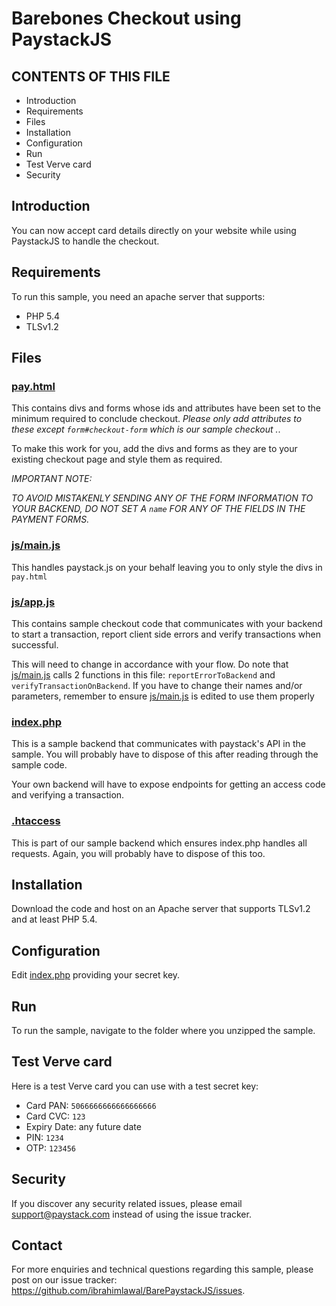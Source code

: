 # Barebones Checkout using PaystackJS

CONTENTS OF THIS FILE
---------------------
   
 * Introduction
 * Requirements
 * Files
 * Installation
 * Configuration
 * Run
 * Test Verve card
 * Security
 
## Introduction

You can now accept card details directly on your website while using PaystackJS to handle the checkout.

## Requirements

To run this sample, you need an apache server that supports:

- PHP 5.4
- TLSv1.2

## Files

### [pay.html](pay.html)

This contains divs and forms whose ids and attributes have been set to the minimum required
to conclude checkout. *Please only add attributes to these except `form#checkout-form` 
which is our sample checkout .*.

To make this work for you, add the divs and forms as they are to your existing checkout page
and style them as required.

*IMPORTANT NOTE:*

*TO AVOID MISTAKENLY SENDING ANY OF THE FORM INFORMATION TO YOUR BACKEND, DO NOT SET A `name`
FOR ANY OF THE FIELDS IN THE PAYMENT FORMS.*

### [js/main.js](js/main.js)

This handles paystack.js on your behalf leaving you to only style the divs in `pay.html`

### [js/app.js](js/app.js)

This contains sample checkout code that communicates with your backend to start a transaction,
report client side errors and verify transactions when successful.

This will need to change in accordance with your flow. Do note that [js/main.js](js/main.js)
calls 2 functions in this file: `reportErrorToBackend` and `verifyTransactionOnBackend`. If 
you have to change their names and/or parameters, remember to ensure [js/main.js](js/main.js)
is edited to use them properly

### [index.php](index.php)

This is a sample backend that communicates with paystack's API in the sample. You will probably
have to dispose of this after reading through the sample code.

Your own backend will have to expose endpoints for getting an access code and verifying a transaction.

### [.htaccess](.htaccess)

This is part of our sample backend which ensures index.php handles all requests. Again, you will
probably have to dispose of this too.

## Installation

Download the code and host on an Apache server that supports TLSv1.2 and at least PHP 5.4.

## Configuration

Edit [index.php](index.php) providing your secret key.

## Run

To run the sample, navigate to the folder where you unzipped the sample.

## Test Verve card

Here is a test Verve card you can use with a test secret key:

- Card PAN: `5066666666666666666`
- Card CVC: `123`
- Expiry Date: any future date
- PIN: `1234`
- OTP: `123456`

## Security

If you discover any security related issues, please email support@paystack.com instead of
using the issue tracker.

## Contact

For more enquiries and technical questions regarding this sample, please post
on our issue tracker: https://github.com/ibrahimlawal/BarePaystackJS/issues.

